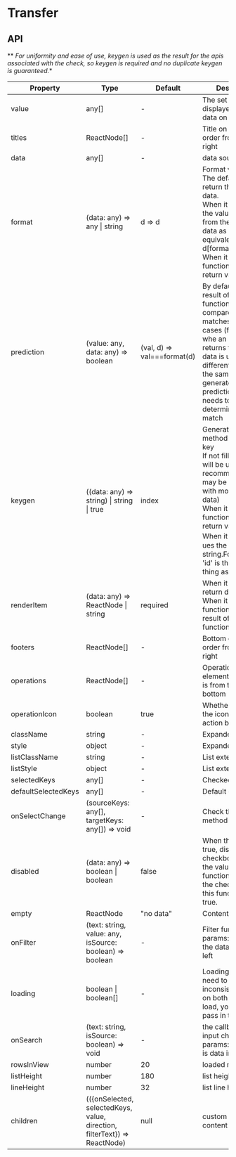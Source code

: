 # Transfer

<example />

## API

** *For uniformity and ease of use, keygen is used as the result for the apis associated with the check, so keygen is required and no duplicate keygen is guaranteed.**


| Property | Type | Default | Description | Version |
| --- | --- | --- | --- | -- |
| value | any[] | - | The set of values ​​displayed in the box data on the right | |
| titles | ReactNode[] | - | Title on both sides, order from left to right | |
| data | any[] | - | data source | |
| format | (data: any) => any \| string | d => d | Format value<br />The defaule value is return the original data.<br />When it is a string, the value is fetched from the original data as a key equivalent to (d) => d\[format\]<br />When it is a function, use its return value. | |
| prediction | (value: any, data: any) => boolean | (val, d) => val===format(d) | By default, the result of the format function is used to compare whether it matches. In some cases (for example, whe an object that returns the original data is updated, an different option with the same value  is generated), the prediction function needs to be used to determine whether match | |
| keygen | ((data: any) => string) \| string \| true | index | Generate a auxiliary method for each key<br />If not filled, index will be used(not recommended,there may be problems with more than 10 data)<br />When it is a function, use its return value.<br />When it is a string，ues the value of the string.For example, 'id' is the same thing as (d) => d.id. | |
| renderItem | (data: any) => ReactNode \| string | required | When it is a string, return d\[string]<br />When it is a function, return the result of the function. | |
| footers | ReactNode[] | - | Bottom element, order from left to right | |
| operations | ReactNode[] | - | Operational elements, the order is from top to bottom | |
| operationIcon | boolean | true |  Whether to display the icon of the action button | |
| className | string | - | Expanded class | |
| style | object | - |  Expanded style | |
| listClassName | string | - | List extended class | |
| listStyle | object | - | List extension style | |
| selectedKeys | any[] | - |  Checked list | |
| defaultSelectedKeys | any[] | - | Default checked list | |
| onSelectChange | (sourceKeys: any[], targetKeys: any[]) => void | - |  Check the trigger method | |
| disabled | (data: any) => boolean \| boolean | false | When the value is true, disabled all checkboxes; When the value is function, disable the checkbox that this function returns true. | |
| empty | ReactNode | "no data" | Contentless display | |
| onFilter | (text: string, value: any, isSource: boolean) => boolean | - | Filter function. params: input text, the data, is data in left |
| loading| boolean \| boolean[] | - | Loading, if you need to have inconsistent states on both sides of the load, you need to pass in the array | |
| onSearch | (text: string, isSource: boolean) => void | - | the callback of input change, params: input text, is data in the left | 1.4.4 |
| rowsInView | number | 20 | loaded rows |
| listHeight | number | 180 | list height |
| lineHeight | number | 32 | list line height |
| children | (({onSelected, selectedKeys, value, direction, filterText}) => ReactNode) | null | custom render content |